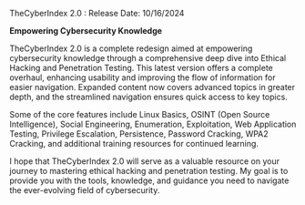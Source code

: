 TheCyberIndex 2.0 : Release Date: 10/16/2024

**Empowering Cybersecurity Knowledge**

TheCyberIndex 2.0 is a complete redesign aimed at empowering cybersecurity knowledge through a comprehensive deep dive into Ethical Hacking and Penetration Testing. This latest version offers a complete overhaul, enhancing usability and improving the flow of information for easier navigation. Expanded content now covers advanced topics in greater depth, and the streamlined navigation ensures quick access to key topics.

Some of the core features include Linux Basics, OSINT (Open Source Intelligence), Social Engineering, Enumeration, Exploitation, Web Application Testing, Privilege Escalation, Persistence, Password Cracking, WPA2 Cracking, and additional training resources for continued learning.

I hope that TheCyberIndex 2.0 will serve as a valuable resource on your journey to mastering ethical hacking and penetration testing. My goal is to provide you with the tools, knowledge, and guidance you need to navigate the ever-evolving field of cybersecurity.


